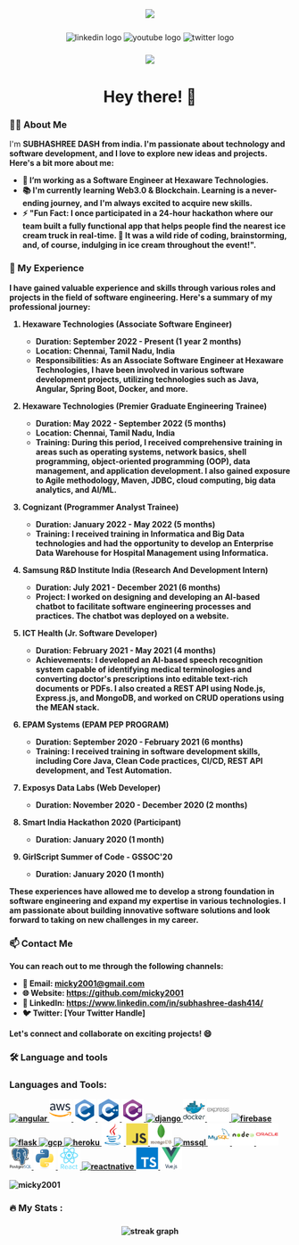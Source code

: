 <div align="center">
  <img height="150" src="https://camo.githubusercontent.com/62da68eb62b1e5f175f7d1f0191dd89a653d7908feb22d37d4a0ab07365d6791/68747470733a2f2f6d656469612e67697068792e636f6d2f6d656469612f4d3967624264396e6244724f5475314d71782f67697068792e676966"  />
</div>

###

<div align="center">
  <img src="https://img.shields.io/static/v1?message=LinkedIn&logo=linkedin&label=&color=0077B5&logoColor=white&labelColor=&style=for-the-badge" height="25" alt="linkedin logo"  />
  <img src="https://img.shields.io/static/v1?message=Youtube&logo=youtube&label=&color=FF0000&logoColor=white&labelColor=&style=for-the-badge" height="25" alt="youtube logo"  />
  <img src="https://img.shields.io/static/v1?message=Twitter&logo=twitter&label=&color=1DA1F2&logoColor=white&labelColor=&style=for-the-badge" height="25" alt="twitter logo"  />
</div>

###

<div align="center">
  <img src="https://visitor-badge.laobi.icu/badge?page_id=maurodesouza.maurodesouza&"  />
</div>

###

<h1 align="center">Hey there! 👋</h1>

###

<h3 align="left">👩‍💻 About Me</h3>

<p align="left">I'm <b>SUBHASHREE DASH<b> from india. I'm passionate about technology and software development, and I love to explore new ideas and projects. Here's a bit more about me:</p>

- 🔭 I’m working as a Software Engineer at Hexaware Technologies.
- 📚 I'm currently learning Web3.0 & Blockchain. Learning is a never-ending journey, and I'm always excited to acquire new skills.
- ⚡ "Fun Fact: I once participated in a 24-hour hackathon where our team built a fully functional app that helps people find the nearest ice cream truck in real-time. 🍦 It was a wild ride of coding, brainstorming, and, of course, indulging in ice cream throughout the event!".

###

<h3 align="left">🚀 My Experience</h3>

<p align="left">I have gained valuable experience and skills through various roles and projects in the field of software engineering. Here's a summary of my professional journey:</p>

1. **Hexaware Technologies (Associate Software Engineer)**
   - Duration: September 2022 - Present (1 year 2 months)
   - Location: Chennai, Tamil Nadu, India
   - Responsibilities: As an Associate Software Engineer at Hexaware Technologies, I have been involved in various software development projects, utilizing technologies such as Java, Angular, Spring Boot, Docker, and more.

2. **Hexaware Technologies (Premier Graduate Engineering Trainee)**
   - Duration: May 2022 - September 2022 (5 months)
   - Location: Chennai, Tamil Nadu, India
   - Training: During this period, I received comprehensive training in areas such as operating systems, network basics, shell programming, object-oriented programming (OOP), data management, and application development. I also gained exposure to Agile methodology, Maven, JDBC, cloud computing, big data analytics, and AI/ML.

3. **Cognizant (Programmer Analyst Trainee)**
   - Duration: January 2022 - May 2022 (5 months)
   - Training: I received training in Informatica and Big Data technologies and had the opportunity to develop an Enterprise Data Warehouse for Hospital Management using Informatica.

4. **Samsung R&D Institute India (Research And Development Intern)**
   - Duration: July 2021 - December 2021 (6 months)
   - Project: I worked on designing and developing an AI-based chatbot to facilitate software engineering processes and practices. The chatbot was deployed on a website.

5. **ICT Health (Jr. Software Developer)**
   - Duration: February 2021 - May 2021 (4 months)
   - Achievements: I developed an AI-based speech recognition system capable of identifying medical terminologies and converting doctor's prescriptions into editable text-rich documents or PDFs. I also created a REST API using Node.js, Express.js, and MongoDB, and worked on CRUD operations using the MEAN stack.

6. **EPAM Systems (EPAM PEP PROGRAM)**
   - Duration: September 2020 - February 2021 (6 months)
   - Training: I received training in software development skills, including Core Java, Clean Code practices, CI/CD, REST API development, and Test Automation.

7. **Exposys Data Labs (Web Developer)**
   - Duration: November 2020 - December 2020 (2 months)

8. **Smart India Hackathon 2020 (Participant)**
   - Duration: January 2020 (1 month)

9. **GirlScript Summer of Code - GSSOC'20**
   - Duration: January 2020 (1 month)

These experiences have allowed me to develop a strong foundation in software engineering and expand my expertise in various technologies. I am passionate about building innovative software solutions and look forward to taking on new challenges in my career.</p>


###

<h3 align="left">📫 Contact Me</h3>

<p align="left">You can reach out to me through the following channels:</p>

- 📧 Email: micky2001@gmail.com
- 🌐 Website: https://github.com/micky2001
- 💬 LinkedIn: https://www.linkedin.com/in/subhashree-dash414/
- 🐦 Twitter: [Your Twitter Handle]

Let's connect and collaborate on exciting projects! 😄


###

<h3 align="left">🛠 Language and tools</h3>

###

<div align="left">

<h3 align="left">Languages and Tools:</h3>
<p align="left"> <a href="https://angular.io" target="_blank" rel="noreferrer"> <img src="https://angular.io/assets/images/logos/angular/angular.svg" alt="angular" width="40" height="40"/> </a> <a href="https://aws.amazon.com" target="_blank" rel="noreferrer"> <img src="https://raw.githubusercontent.com/devicons/devicon/master/icons/amazonwebservices/amazonwebservices-original-wordmark.svg" alt="aws" width="40" height="40"/> </a> <a href="https://www.cprogramming.com/" target="_blank" rel="noreferrer"> <img src="https://raw.githubusercontent.com/devicons/devicon/master/icons/c/c-original.svg" alt="c" width="40" height="40"/> </a> <a href="https://www.w3schools.com/cpp/" target="_blank" rel="noreferrer"> <img src="https://raw.githubusercontent.com/devicons/devicon/master/icons/cplusplus/cplusplus-original.svg" alt="cplusplus" width="40" height="40"/> </a> <a href="https://www.w3schools.com/cs/" target="_blank" rel="noreferrer"> <img src="https://raw.githubusercontent.com/devicons/devicon/master/icons/csharp/csharp-original.svg" alt="csharp" width="40" height="40"/> </a> <a href="https://www.djangoproject.com/" target="_blank" rel="noreferrer"> <img src="https://cdn.worldvectorlogo.com/logos/django.svg" alt="django" width="40" height="40"/> </a> <a href="https://www.docker.com/" target="_blank" rel="noreferrer"> <img src="https://raw.githubusercontent.com/devicons/devicon/master/icons/docker/docker-original-wordmark.svg" alt="docker" width="40" height="40"/> </a> <a href="https://expressjs.com" target="_blank" rel="noreferrer"> <img src="https://raw.githubusercontent.com/devicons/devicon/master/icons/express/express-original-wordmark.svg" alt="express" width="40" height="40"/> </a> <a href="https://firebase.google.com/" target="_blank" rel="noreferrer"> <img src="https://www.vectorlogo.zone/logos/firebase/firebase-icon.svg" alt="firebase" width="40" height="40"/> </a> <a href="https://flask.palletsprojects.com/" target="_blank" rel="noreferrer"> <img src="https://www.vectorlogo.zone/logos/pocoo_flask/pocoo_flask-icon.svg" alt="flask" width="40" height="40"/> </a> <a href="https://cloud.google.com" target="_blank" rel="noreferrer"> <img src="https://www.vectorlogo.zone/logos/google_cloud/google_cloud-icon.svg" alt="gcp" width="40" height="40"/> </a> <a href="https://heroku.com" target="_blank" rel="noreferrer"> <img src="https://www.vectorlogo.zone/logos/heroku/heroku-icon.svg" alt="heroku" width="40" height="40"/> </a> <a href="https://www.java.com" target="_blank" rel="noreferrer"> <img src="https://raw.githubusercontent.com/devicons/devicon/master/icons/java/java-original.svg" alt="java" width="40" height="40"/> </a> <a href="https://developer.mozilla.org/en-US/docs/Web/JavaScript" target="_blank" rel="noreferrer"> <img src="https://raw.githubusercontent.com/devicons/devicon/master/icons/javascript/javascript-original.svg" alt="javascript" width="40" height="40"/> </a> <a href="https://www.mongodb.com/" target="_blank" rel="noreferrer"> <img src="https://raw.githubusercontent.com/devicons/devicon/master/icons/mongodb/mongodb-original-wordmark.svg" alt="mongodb" width="40" height="40"/> </a> <a href="https://www.microsoft.com/en-us/sql-server" target="_blank" rel="noreferrer"> <img src="https://www.svgrepo.com/show/303229/microsoft-sql-server-logo.svg" alt="mssql" width="40" height="40"/> </a> <a href="https://www.mysql.com/" target="_blank" rel="noreferrer"> <img src="https://raw.githubusercontent.com/devicons/devicon/master/icons/mysql/mysql-original-wordmark.svg" alt="mysql" width="40" height="40"/> </a> <a href="https://nodejs.org" target="_blank" rel="noreferrer"> <img src="https://raw.githubusercontent.com/devicons/devicon/master/icons/nodejs/nodejs-original-wordmark.svg" alt="nodejs" width="40" height="40"/> </a> <a href="https://www.oracle.com/" target="_blank" rel="noreferrer"> <img src="https://raw.githubusercontent.com/devicons/devicon/master/icons/oracle/oracle-original.svg" alt="oracle" width="40" height="40"/> </a> <a href="https://www.postgresql.org" target="_blank" rel="noreferrer"> <img src="https://raw.githubusercontent.com/devicons/devicon/master/icons/postgresql/postgresql-original-wordmark.svg" alt="postgresql" width="40" height="40"/> </a> <a href="https://www.python.org" target="_blank" rel="noreferrer"> <img src="https://raw.githubusercontent.com/devicons/devicon/master/icons/python/python-original.svg" alt="python" width="40" height="40"/> </a> <a href="https://reactjs.org/" target="_blank" rel="noreferrer"> <img src="https://raw.githubusercontent.com/devicons/devicon/master/icons/react/react-original-wordmark.svg" alt="react" width="40" height="40"/> </a> <a href="https://reactnative.dev/" target="_blank" rel="noreferrer"> <img src="https://reactnative.dev/img/header_logo.svg" alt="reactnative" width="40" height="40"/> </a> <a href="https://www.typescriptlang.org/" target="_blank" rel="noreferrer"> <img src="https://raw.githubusercontent.com/devicons/devicon/master/icons/typescript/typescript-original.svg" alt="typescript" width="40" height="40"/> </a> <a href="https://vuejs.org/" target="_blank" rel="noreferrer"> <img src="https://raw.githubusercontent.com/devicons/devicon/master/icons/vuejs/vuejs-original-wordmark.svg" alt="vuejs" width="40" height="40"/> </a> </p>

<p><img align="center" src="https://github-readme-stats.vercel.app/api/top-langs?username=micky2001&show_icons=true&locale=en&layout=compact" alt="micky2001" /></p>
</div>

###

<h3 align="left">🔥   My Stats :</h3>

###

<div align="center">
  <img src="https://streak-stats.demolab.com?user=maurodesouza&locale=en&mode=daily&theme=dark&hide_border=false&border_radius=5&order=3" height="220" alt="streak graph"  />
</div>

###
